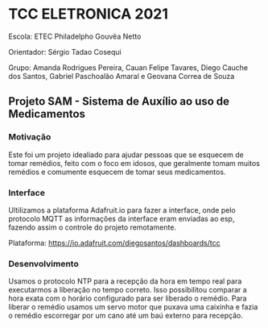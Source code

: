 # TCC ELETRONICA 2021

Escola: ETEC Philadelpho Gouvêa Netto

Orientador: Sérgio Tadao Cosequi

Grupo: Amanda Rodrigues Pereira, Cauan Felipe Tavares, Diego Cauche dos Santos, Gabriel Paschoalão Amaral e Geovana Correa de Souza



## Projeto SAM - Sistema de Auxílio ao uso de Medicamentos


### Motivação

  Este foi um projeto idealiado para ajudar pessoas que se esquecem de tomar remédios, feito com o foco em idosos, que geralmente tomam muitos remédios e comumente esquecem de tomar seus medicamentos.
  
### Interface

  Ultilizamos a plataforma Adafruit.io para fazer a interface, onde pelo protocolo MQTT as informações da interface eram enviadas ao esp, fazendo assim o controle do projeto remotamente.
  
Plataforma: https://io.adafruit.com/diegosantos/dashboards/tcc

### Desenvolvimento

  Usamos o protocolo NTP para a recepção da hora em tempo real para executarmos a liberação no tempo correto. Isso possibilitou comparar a hora exata com o horário configurado para ser liberado o remédio. Para liberar o remédio usamos um servo motor que puxava uma caixinha e fazia o remédio escorregar por um cano até um baú externo para recepção.
